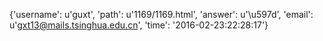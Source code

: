 {'username': u'guxt', 'path': u'1169/1169.html', 'answer': u'\u597d', 'email': u'gxt13@mails.tsinghua.edu.cn', 'time': '2016-02-23:22:28:17'}